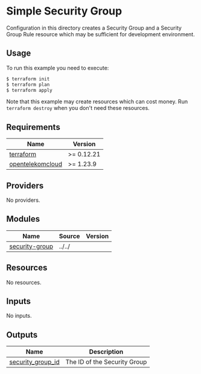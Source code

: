 # Simple Security Group

Configuration in this directory creates a Security Group and a Security Group Rule resource which may be sufficient for development environment.

## Usage

To run this example you need to execute:

```bash
$ terraform init
$ terraform plan
$ terraform apply
```

Note that this example may create resources which can cost money. Run `terraform destroy` when you don't need these resources.

## Requirements

| Name                                                                                           | Version    |
| ---------------------------------------------------------------------------------------------- | ---------- |
| <a name="requirement_terraform"></a> [terraform](#requirement\_terraform)                      | >= 0.12.21 |
| <a name="requirement_opentelekomcloud"></a> [opentelekomcloud](#requirement\_opentelekomcloud) | >= 1.23.9  |

## Providers

No providers.

## Modules

| Name                                                                           | Source | Version |
| ------------------------------------------------------------------------------ | ------ | ------- |
| <a name="module_security-group"></a> [security-group](#module\_security-group) | ../../ |         |

## Resources

No resources.

## Inputs

No inputs.

## Outputs

| Name                                                                                        | Description                  |
| ------------------------------------------------------------------------------------------- | ---------------------------- |
| <a name="output_security_group_id"></a> [security\_group\_id](#output\_security\_group\_id) | The ID of the Security Group |
